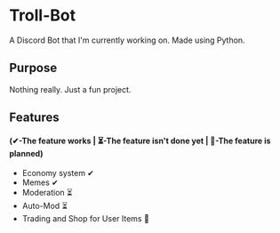 # Troll-Bot
A Discord Bot that I'm currently working on.
Made using Python.

## Purpose
Nothing really. Just a fun project.

## Features
#### (✔-The feature works | ⏳-The feature isn't done yet | 📝-The feature is planned)
- Economy system ✔
- Memes ✔
- Moderation ⏳
- Auto-Mod ⏳
- Trading and Shop for User Items 📝
